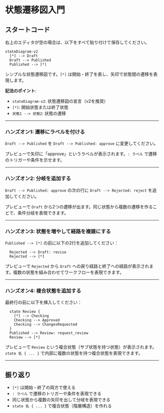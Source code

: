 # 状態遷移図入門

## スタートコード
右上のエディタが空の場合は、以下をすべて貼り付けて保存してください。

```mermaid
stateDiagram-v2
  [*] --> Draft
  Draft --> Published
  Published --> [*]
```

シンプルな状態遷移図です。`[*]` は開始・終了を表し、矢印で状態間の遷移を表現します。

**記法のポイント**:
- `stateDiagram-v2`: 状態遷移図の宣言（v2を推奨）
- `[*]`: 開始状態または終了状態
- `状態1 --> 状態2`: 状態の遷移

---

### ハンズオン1: 遷移にラベルを付ける

`Draft --> Published` を `Draft --> Published: approve` に変更してください。

プレビューで矢印に「approve」というラベルが表示されます。`: ラベル` で遷移のトリガーや条件を示せます。

---

### ハンズオン2: 分岐を追加する

`Draft --> Published: approve` の次の行に `Draft --> Rejected: reject` を追加してください。

プレビューで `Draft` から2つの遷移が出ます。同じ状態から複数の遷移を作ることで、条件分岐を表現できます。

---

### ハンズオン3: 状態を増やして経路を複雑にする

`Published --> [*]` の前に以下の2行を追加してください：
```mermaid
  Rejected --> Draft: revise
  Rejected --> [*]
```

プレビューで `Rejected` から `Draft` への戻り経路と終了への経路が表示されます。複数の状態を組み合わせてワークフローを表現できます。

---

### ハンズオン4: 複合状態を追加する

最終行の前に以下を挿入してください：
```mermaid
  state Review {
    [*] --> Checking
    Checking --> Approved
    Checking --> ChangesRequested
  }
  Published --> Review: request_review
  Review --> [*]
```

プレビューで `Review` という複合状態（サブ状態を持つ状態）が表示されます。`state 名 { ... }` で内部に複数の状態を持つ複合状態を表現できます。

---

## 振り返り
- `[*]` は開始・終了の両方で使える
- `: ラベル` で遷移のトリガーや条件を表現できる
- 同じ状態から複数の矢印を出して分岐を表現できる
- `state 名 { ... }` で複合状態（階層構造）を作れる
